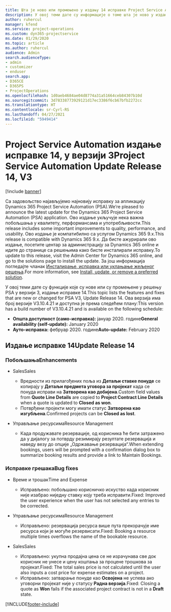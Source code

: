 ```yaml
---
title: Шта је ново или промењено у издању 14 исправке Project Service Automation верзије 3
description: У овој теми дате су информације о томе шта је ново у издању исправке 14 за Project Service Automation у верзији 3.
author: ruhercul
manager: kfend
ms.service: project-operations
ms.custom: dyn365-projectservice
ms.date: 01/29/2020
ms.topic: article
ms.author: ruhercul
audience: Admin
search.audienceType:
- admin
- customizer
- enduser
search.app:
- D365CE
- D365PS
- ProjectOperations
ms.openlocfilehash: 1d0aeb4684ae04d8774a31a51664ceb84307b10d
ms.sourcegitcommit: 3d78338773929121d17ec3386f6cb67bfb2272cc
ms.translationtype: HT
ms.contentlocale: sr-Cyrl-RS
ms.lasthandoff: 04/27/2021
ms.locfileid: "5949414"
---
```

# <a name="project-service-automation-update-release-14-v3"></a><span data-ttu-id="ac806-103">Project Service Automation издање исправке 14, у верзији 3</span><span class="sxs-lookup"><span data-stu-id="ac806-103">Project Service Automation Update Release 14, V3</span></span>

[!include [banner](../includes/psa-now-project-operations.md)]

<span data-ttu-id="ac806-104">Са задовољство најављујемо најновију исправку за апликацију Dynamics 365 Project Service Automation (PSA).</span><span class="sxs-lookup"><span data-stu-id="ac806-104">We’re pleased to announce the latest update for the Dynamics 365 Project Service Automation (PSA) application.</span></span> <span data-ttu-id="ac806-105">Ово издање укључује нека важна побољшања у квалитету, перформансама и употребљивости.</span><span class="sxs-lookup"><span data-stu-id="ac806-105">This release includes some important improvements to quality, performance, and usability.</span></span> <span data-ttu-id="ac806-106">Ово издање је компатибилно са услугом Dynamics 365 9.x.</span><span class="sxs-lookup"><span data-stu-id="ac806-106">This release is compatible with Dynamics 365 9.x.</span></span> <span data-ttu-id="ac806-107">Да бисте ажурирали ово издање, посетите центар за администрацију за Dynamics 365 online и идите до странице са решењима како бисте инсталирали исправку.</span><span class="sxs-lookup"><span data-stu-id="ac806-107">To update to this release, visit the Admin Center for Dynamics 365 online, and go to the solutions page to install the update.</span></span> <span data-ttu-id="ac806-108">За још информација погледајте чланак [Инсталирање, исправка или уклањање жељеног решења](/power-platform/admin/install-remove-preferred-solution).</span><span class="sxs-lookup"><span data-stu-id="ac806-108">For more information, see [Install, update, or remove a preferred solution](/power-platform/admin/install-remove-preferred-solution).</span></span>

<span data-ttu-id="ac806-109">У овој теми дате су функције које су нове или су промењене у решењу PSA у верзији 3, издање исправке 14.</span><span class="sxs-lookup"><span data-stu-id="ac806-109">This topic lists the features and fixes that are new or changed for PSA V3, Update Release 14.</span></span> <span data-ttu-id="ac806-110">Ова верзија има број верзије V3.10.4.21 и доступна је према следећем плану:</span><span class="sxs-lookup"><span data-stu-id="ac806-110">This version has a build number of V3.10.4.21 and is available on the following schedule:</span></span>

- <span data-ttu-id="ac806-111">**Општа доступност (само-исправка):** јануар 2020. године</span><span class="sxs-lookup"><span data-stu-id="ac806-111">**General availability (self-update):** January 2020</span></span>
- <span data-ttu-id="ac806-112">**Ауто-исправка:** фебруар 2020. године</span><span class="sxs-lookup"><span data-stu-id="ac806-112">**Auto-update:** February 2020</span></span>

## <a name="update-release-14"></a><span data-ttu-id="ac806-113">Издање исправке 14</span><span class="sxs-lookup"><span data-stu-id="ac806-113">Update Release 14</span></span>

### <a name="enhancements"></a><span data-ttu-id="ac806-114">Побољшања</span><span class="sxs-lookup"><span data-stu-id="ac806-114">Enhancements</span></span>

- <span data-ttu-id="ac806-115">Sales</span><span class="sxs-lookup"><span data-stu-id="ac806-115">Sales</span></span>

     - <span data-ttu-id="ac806-116">Вредности из прилагођених поља из **Детаљи ставке понуде** се копирају у **Детаљи предмета уговора за пројекат** када се понуда исправи на **Затворена као добијена**.</span><span class="sxs-lookup"><span data-stu-id="ac806-116">Custom field values from **Quote Line Details** are copied to **Project Contract Line Details** when a quote is updated to **Closed as won**.</span></span>
     - <span data-ttu-id="ac806-117">Потврђени пројекти могу имати статус **Затворена као изгубљена**.</span><span class="sxs-lookup"><span data-stu-id="ac806-117">Confirmed projects can be **Closed as lost**.</span></span>

- <span data-ttu-id="ac806-118">Управљање ресурсима</span><span class="sxs-lookup"><span data-stu-id="ac806-118">Resource Management</span></span>

     - <span data-ttu-id="ac806-119">Када продужавате резервације, од корисника ће бити затражено да у дијалогу за потврду резимирају резултате резервација и наведу везу до опције „Одржавање резервација“.</span><span class="sxs-lookup"><span data-stu-id="ac806-119">When extending bookings, users will be prompted with a confirmation dialog box to summarize booking results and provide a link to Maintain Bookings.</span></span>


### <a name="bug-fixes"></a><span data-ttu-id="ac806-120">Исправке грешака</span><span class="sxs-lookup"><span data-stu-id="ac806-120">Bug fixes</span></span>

- <span data-ttu-id="ac806-121">Време и трошак</span><span class="sxs-lookup"><span data-stu-id="ac806-121">Time and Expense</span></span>

     - <span data-ttu-id="ac806-122">Исправљено: побољшано корисничко искуство када корисник није изабрао ниједну ставку коју треба исправити.</span><span class="sxs-lookup"><span data-stu-id="ac806-122">Fixed: Improved the user experience when the user has not selected any entries to be corrected.</span></span>

- <span data-ttu-id="ac806-123">Управљање ресурсима</span><span class="sxs-lookup"><span data-stu-id="ac806-123">Resource Management</span></span>

     - <span data-ttu-id="ac806-124">Исправљено: резервација ресурса више пута прекорачује име ресурса који је могуће резервисати.</span><span class="sxs-lookup"><span data-stu-id="ac806-124">Fixed: Booking a resource multiple times overflows the name of the bookable resource.</span></span>

- <span data-ttu-id="ac806-125">Sales</span><span class="sxs-lookup"><span data-stu-id="ac806-125">Sales</span></span>

     - <span data-ttu-id="ac806-126">Исправљено: укупна продајна цена се не израчунава све док корисник не унесе и цену коштања за процене трошкова за пројекат.</span><span class="sxs-lookup"><span data-stu-id="ac806-126">Fixed: The total sales price is not calculated until the user also inputs a cost price for expense estimates on a project.</span></span>
     - <span data-ttu-id="ac806-127">Исправљено: затварање понуде као **Освојена** не успева ако уговорни пројекат није у статусу **Радна верзија**.</span><span class="sxs-lookup"><span data-stu-id="ac806-127">Fixed: Closing a quote as **Won** fails if the associated project contract is not in a **Draft** state.</span></span>



[!INCLUDE[footer-include](../includes/footer-banner.md)]